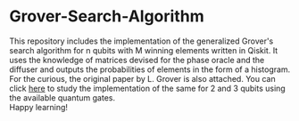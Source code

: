 # Grover-Search-Algorithm
This repository includes the implementation of the generalized Grover's search algorithm for n qubits with M winning elements written in Qiskit. It uses the knowledge of matrices devised for the  phase oracle and the diffuser and outputs the probabilities of elements in the form of a histogram. <br />
For the curious, the original paper by L. Grover is also attached. You can click [here](https://qiskit.org/textbook/ch-algorithms/grover.html) to study the implementation of the same for 2 and 3 qubits using the available quantum gates. <br />
Happy learning!
